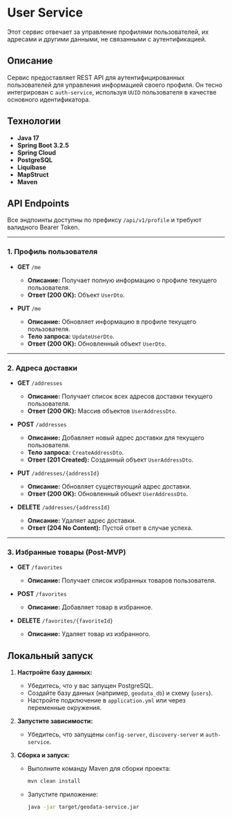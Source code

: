 # User Service

Этот сервис отвечает за управление профилями пользователей, их адресами и другими данными, не связанными с аутентификацией.

## Описание

Сервис предоставляет REST API для аутентифицированных пользователей для управления информацией своего профиля. Он тесно интегрирован с `auth-service`, используя `UUID` пользователя в качестве основного идентификатора.

## Технологии

*   **Java 17**
*   **Spring Boot 3.2.5**
*   **Spring Cloud**
*   **PostgreSQL**
*   **Liquibase**
*   **MapStruct**
*   **Maven**

## API Endpoints

Все эндпоинты доступны по префиксу `/api/v1/profile` и требуют валидного Bearer Token.

---

### 1. Профиль пользователя

*   **GET** `/me`
    *   **Описание:** Получает полную информацию о профиле текущего пользователя.
    *   **Ответ (200 OK):** Объект `UserDto`.

*   **PUT** `/me`
    *   **Описание:** Обновляет информацию в профиле текущего пользователя.
    *   **Тело запроса:** `UpdateUserDto`.
    *   **Ответ (200 OK):** Обновленный объект `UserDto`.

---

### 2. Адреса доставки

*   **GET** `/addresses`
    *   **Описание:** Получает список всех адресов доставки текущего пользователя.
    *   **Ответ (200 OK):** Массив объектов `UserAddressDto`.

*   **POST** `/addresses`
    *   **Описание:** Добавляет новый адрес доставки для текущего пользователя.
    *   **Тело запроса:** `CreateAddressDto`.
    *   **Ответ (201 Created):** Созданный объект `UserAddressDto`.

*   **PUT** `/addresses/{addressId}`
    *   **Описание:** Обновляет существующий адрес доставки.
    *   **Ответ (200 OK):** Обновленный объект `UserAddressDto`.

*   **DELETE** `/addresses/{addressId}`
    *   **Описание:** Удаляет адрес доставки.
    *   **Ответ (204 No Content):** Пустой ответ в случае успеха.

---

### 3. Избранные товары (Post-MVP)

*   **GET** `/favorites`
    *   **Описание:** Получает список избранных товаров пользователя.

*   **POST** `/favorites`
    *   **Описание:** Добавляет товар в избранное.

*   **DELETE** `/favorites/{favoriteId}`
    *   **Описание:** Удаляет товар из избранного.

## Локальный запуск

1.  **Настройте базу данных:**
    *   Убедитесь, что у вас запущен PostgreSQL.
    *   Создайте базу данных (например, `geodata_db`) и схему (`users`).
    *   Настройте подключение в `application.yml` или через переменные окружения.

2.  **Запустите зависимости:**
    *   Убедитесь, что запущены `config-server`, `discovery-server` и `auth-service`.

3.  **Сборка и запуск:**
    *   Выполните команду Maven для сборки проекта:
        ```bash
        mvn clean install
        ```
    *   Запустите приложение:
        ```bash
        java -jar target/geodata-service.jar
        ```
